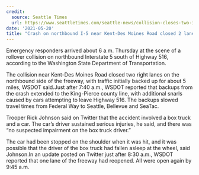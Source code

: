 ```yaml
---
credit:
  source: Seattle Times
  url: https://www.seattletimes.com/seattle-news/collision-closes-two-i-5-northbound-lanes-near-kent-des-moines-road-backup-stretches-for-miles/
date: '2021-05-20'
title: "Crash on northbound I-5 near Kent-Des Moines Road closed 2 lanes, created big backup"
---
```

Emergency responders arrived about 6 a.m. Thursday at the scene of a rollover collision on northbound Interstate 5 south of Highway 516, according to the Washington State Department of Transportation.

The collision near Kent-Des Moines Road closed two right lanes on the northbound side of the freeway, with traffic initially backed up for about 5 miles, WSDOT said.Just after 7:40 a.m., WSDOT reported that backups from the crash extended to the King-Pierce county line, with additional snarls caused by cars attempting to leave Highway 516. The backups slowed travel times from Federal Way to Seattle, Bellevue and SeaTac.

Trooper Rick Johnson said on Twitter that the accident involved a box truck and a car. The car’s driver sustained serious injuries, he said, and there was “no suspected impairment on the box truck driver.”

The car had been stopped on the shoulder when it was hit, and it was possible that the driver of the box truck had fallen asleep at the wheel, said Johnson.In an update posted on Twitter just after 8:30 a.m., WSDOT reported that one lane of the freeway had reopened. All were open again by 9:45 a.m.
